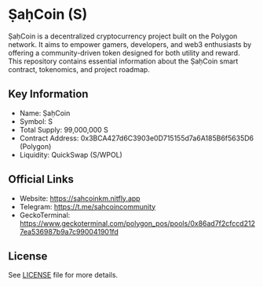 # ṢaḥCoin (S)

ṢaḥCoin is a decentralized cryptocurrency project built on the Polygon network. 
It aims to empower gamers, developers, and web3 enthusiasts by offering a community-driven 
token designed for both utility and reward. This repository contains essential information 
about the ṢaḥCoin smart contract, tokenomics, and project roadmap.

## Key Information
- Name: ṢaḥCoin
- Symbol: S
- Total Supply: 99,000,000 S
- Contract Address: 0x3BCA427d6C3903e0D715155d7a6A185B6f5635D6 (Polygon)
- Liquidity: QuickSwap (S/WPOL)

## Official Links
- Website: https://sahcoinkm.nitfly.app
- Telegram: https://t.me/sahcoincommunity
- GeckoTerminal: https://www.geckoterminal.com/polygon_pos/pools/0x86ad7f2cfccd2127ea536987b9a7c990041901fd

## License
See [LICENSE](LICENSE) file for more details.
